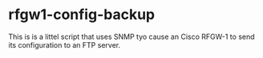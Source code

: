 # rfgw1-config-backup

This is is a littel script that uses SNMP tyo cause an Cisco RFGW-1 to send its configuration to an FTP server.
